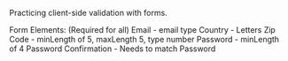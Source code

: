 Practicing client-side validation with forms.

Form Elements:
(Required for all)
Email - email type
Country - Letters
Zip Code - minLength of 5, maxLength 5, type number
Password - minLength of 4
Password Confirmation - Needs to match Password
